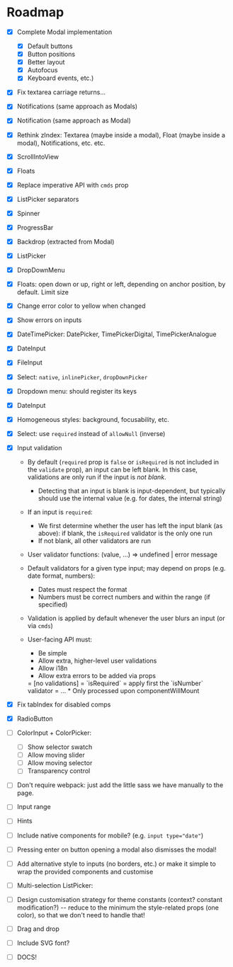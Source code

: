 # Roadmap

- [x] Complete Modal implementation
    + [x] Default buttons
    + [x] Button positions
    + [x] Better layout
    + [x] Autofocus
    + [x] Keyboard events, etc.)
- [x] Fix textarea carriage returns...
- [x] Notifications (same approach as Modals)
- [x] Notification (same approach as Modal)
- [x] Rethink zIndex: Textarea (maybe inside a modal), Float (maybe inside a modal), Notifications, etc. etc.
- [x] ScrollIntoView
- [x] Floats
- [x] Replace imperative API with `cmds` prop
- [x] ListPicker separators
- [x] Spinner
- [x] ProgressBar
- [x] Backdrop (extracted from Modal)
- [x] ListPicker
- [x] DropDownMenu
- [x] Floats: open down or up, right or left, depending on anchor position, by default. Limit size
- [x] Change error color to yellow when changed
- [x] Show errors on inputs
- [x] DateTimePicker: DatePicker, TimePickerDigital, TimePickerAnalogue
- [x] DateInput
- [x] FileInput
- [x] Select: `native`, `inlinePicker`, `dropDownPicker`
- [x] Dropdown menu: should register its keys
- [x] DateInput
- [x] Homogeneous styles: background, focusability, etc.
- [x] Select: use `required` instead of `allowNull` (inverse)
- [x] Input validation
    + By default (`required` prop is `false` or `isRequired` is not included in the `validate` prop), an input can be left blank. In this case, validations are only run if the input is *not blank*.
        * Detecting that an input is blank is input-dependent, but typically should use the internal value (e.g. for dates, the internal string)
    + If an input is `required`:
        * We first determine whether the user has left the input blank (as above): if blank, the `isRequired` validator is the only one run
        * If not blank, all other validators are run
    + User validator functions:
        (value, ...) => undefined | error message

    + Default validators for a given type input; may depend on props (e.g. date format, numbers):
        * Dates must respect the format
        * Numbers must be correct numbers and within the range (if specified)
    + Validation is applied by default whenever the user blurs an input (or via `cmds`)
    + User-facing API must:
        * Be simple
        * Allow extra, higher-level user validations
        * Allow i18n
        * Allow extra errors to be added via props
        <TextInput />
            = [no validations]
        <TextInput required />
            = `isRequired`
        <NumberInput required />
            = apply first the `isNumber` validator
            = ...
        * Only processed upon componentWillMount
- [x] Fix tabIndex for disabled comps
- [x] RadioButton
- [ ] ColorInput + ColorPicker:
    + [ ] Show selector swatch
    + [ ] Allow moving slider
    + [ ] Allow moving selector
    + [ ] Transparency control
- [ ] Don't require webpack: just add the little sass we have manually to the page.
- [ ] Input range
- [ ] Hints

- [ ] Include native components for mobile? (e.g. `input type="date"`)
- [ ] Pressing enter on button opening a modal also dismisses the modal!
- [ ] Add alternative style to inputs (no borders, etc.) or make it simple to wrap the provided components and customise
- [ ] Multi-selection ListPicker:
- [ ] Design customisation strategy for theme constants (context? constant modification?) -- reduce to the minimum the style-related props (one color), so that we don't need to handle that!
- [ ] Drag and drop
- [ ] Include SVG font?
- [ ] DOCS!

